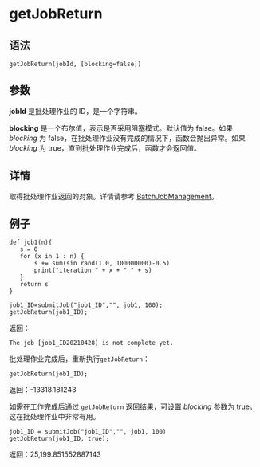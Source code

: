 # getJobReturn

## 语法

`getJobReturn(jobId, [blocking=false])`

## 参数

**jobId** 是批处理作业的 ID，是一个字符串。

**blocking** 是一个布尔值，表示是否采用阻塞模式。默认值为 false。如果 *blocking* 为
false，在批处理作业没有完成的情况下，函数会抛出异常。如果 *blocking* 为 true，直到批处理作业完成后，函数才会返回值。

## 详情

取得批处理作业返回的对象。详情请参考 [BatchJobManagement](../../sys_man/BatchJobManagement.html)。

## 例子

```
def job1(n){
   s = 0
   for (x in 1 : n) {
       s += sum(sin rand(1.0, 100000000)-0.5)
       print("iteration " + x + " " + s)
   }
   return s
}

job1_ID=submitJob("job1_ID","", job1, 100);
getJobReturn(job1_ID);
```

返回：

```
The job [job1_ID20210428] is not complete yet.
```

批处理作业完成后，重新执行`getJobReturn`：

```
getJobReturn(job1_ID);
```

返回：-13318.181243

如需在工作完成后通过 `getJobReturn` 返回结果，可设置 *blocking*
参数为 true。这在批处理作业中非常有用。

```
job1_ID = submitJob("job1_ID","", job1, 100)
getJobReturn(job1_ID, true);
```

返回：25,199.851552887143

